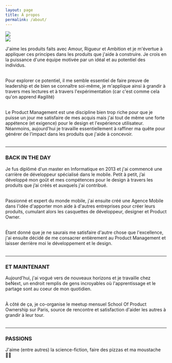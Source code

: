 ```yaml
---
layout: page
title: À propos 
permalink: /about/
---
```


<div class="page-title">
  <img src="{{ '/assets/images/about_title.svg' | relative_url }}"> 
</div>

<div class="picture">
	<img src="{{ '/assets/images/picture_of_myself.jpg' | relative_url }}"> 
</div>

J'aime les produits faits avec Amour, Rigueur et Ambition et je m'évertue à appliquer ces principes dans les produits que j'aide à construire. Je crois en la puissance d'une équipe motivée par un idéal et au potentiel des individus. <br/><br/>

Pour explorer ce potentiel, il me semble essentiel de faire preuve de leadership et de bien se connaître soi-même, je m'applique ainsi à grandir à travers mes lectures et à travers l'expérimentation (car c'est comme cela qu'on apprend #agilité)<br/><br/>

Le Product Management est une discipline bien trop riche pour que je puisse un jour me satisfaire de mes acquis mais j'ai tout de même une forte appétence (et exigence) pour le design et l'expérience utilisateur. Néanmoins, aujourd'hui je travaille essentiellement à raffiner ma quête pour générer de l’impact dans les produits que j'aide à concevoir.<br/><br/>


---

### BACK IN THE DAY ###

Je fus diplômé d'un master en Informatique en 2013 et j'ai commencé une carrière de développeur spécialisé dans le mobile. Petit à petit, j’ai développé mon goût et mes compétences pour le design à travers les produits que j’ai créés et auxquels j'ai contribué.<br/><br/>

Passionné et expert du monde mobile, j'ai ensuite créé une Agence Mobile dans l'idée d'apporter mon aide à d'autres entreprises pour créer leurs produits, cumulant alors les casquettes de développeur, designer et Product Owner.<br/><br/>

Étant donné que je ne saurais me satisfaire d'autre chose que l'excellence, j'ai ensuite décidé de me consacrer entièrement au Product Management et laisser derrière moi le développement et le design.<br/><br/>


---

### ET MAINTENANT ###

Aujourd'hui, j'ai vogué vers de nouveaux horizons et je travaille chez beNext, un endroit remplis de gens incroyables où l'apprentissage et le partage sont au coeur de mon quotidien.<br/><br/>

À côté de ça, je co-organise le meetup mensuel School Of Product Ownership sur Paris, source de rencontre et satisfaction d'aider les autres à grandir à leur tour.<br/><br/>


---
### PASSIONS ###

J'aime (entre autres) la science-fiction, faire des pizzas et ma moustache 👨🏻
